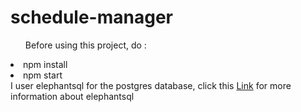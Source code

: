 # schedule-manager
<ul>Before using this project, do : </ul>
<li>npm install</li>
<li>npm start</li>
</n>
I user elephantsql for the postgres database, click this <a href='https://www.elephantsql.com/'>Link</a> for more information about elephantsql
